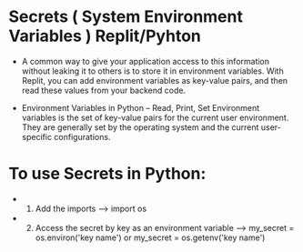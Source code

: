 # Secrets ( System Environment Variables ) Replit/Pyhton

- A common way to give your application access to this information without leaking it to others is to store it in environment variables. With Replit, you can add environment variables as key-value pairs, and then read these values from your backend code.

- Environment Variables in Python – Read, Print, Set Environment variables is the set of key-value pairs for the current user environment. They are generally set by the operating system and the current user-specific configurations.

# To use Secrets in Python:

- 1. Add the imports --> import os
- 2. Access the secret by key as an environment variable --> my_secret = os.environ('key name') or my_secret = os.getenv('key name')
